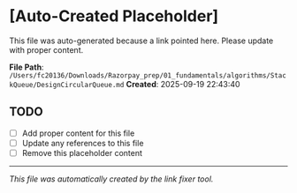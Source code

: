 # [Auto-Created Placeholder]

This file was auto-generated because a link pointed here.
Please update with proper content.

**File Path**: `/Users/fc20136/Downloads/Razorpay_prep/01_fundamentals/algorithms/StackQueue/DesignCircularQueue.md`
**Created**: 2025-09-19 22:43:40

## TODO
- [ ] Add proper content for this file
- [ ] Update any references to this file
- [ ] Remove this placeholder content

---
*This file was automatically created by the link fixer tool.*
